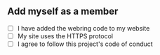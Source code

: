 ## Add myself as a member

<!-- Add your message here -->

* [ ] I have added the webring code to my website
* [ ] My site uses the HTTPS protocol
* [ ] I agree to follow this project's code of conduct
